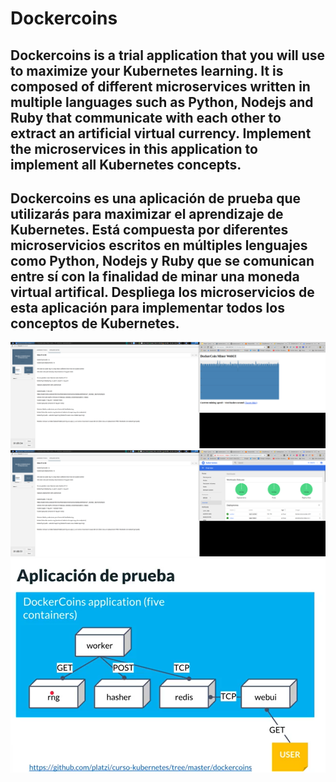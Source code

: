 # Dockercoins

## Dockercoins is a trial application that you will use to maximize your Kubernetes learning. It is composed of different microservices written in multiple languages ​​such as Python, Nodejs and Ruby that communicate with each other to extract an artificial virtual currency. Implement the microservices in this application to implement all Kubernetes concepts.

## Dockercoins es una aplicación de prueba que utilizarás para maximizar el aprendizaje de Kubernetes. Está compuesta por diferentes microservicios escritos en múltiples lenguajes como Python, Nodejs y Ruby que se comunican entre sí con la finalidad de minar una moneda virtual artifical. Despliega los microservicios de esta aplicación para implementar todos los conceptos de Kubernetes.

![Screenshot](imagenes-proyecto/dockercoins.png)
![Screenshot](imagenes-proyecto/k8s-dashboard.png)
![Screenshot](imagenes-proyecto/proyect.png)

